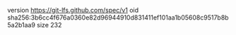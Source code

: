 version https://git-lfs.github.com/spec/v1
oid sha256:3b6cc4f676a0360e82d96944910d831411ef101aa1b05608c9517b8b5a2b1aa9
size 232
